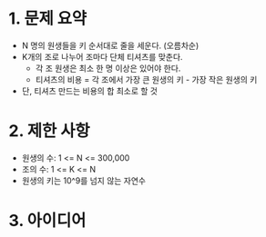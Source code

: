 # 1. 문제 요약
* N 명의 원생들을 키 순서대로 줄을 세운다. (오름차순)
* K개의 조로 나누어 조마다 단체 티셔츠를 맞춘다.
  - 각 조 원생은 최소 한 명 이상은 있어야 한다.
  - 티셔츠의 비용 = 각 조에서 가장 큰 원생의 키 - 가장 작은 원생의 키
* 단, 티셔츠 만드는 비용의 합 최소로 할 것



# 2. 제한 사항
- 원생의 수: 1 <= N <= 300,000
- 조의 수: 1 <= K <= N
- 원생의 키는 10^9를 넘지 않는 자연수 



# 3. 아이디어


